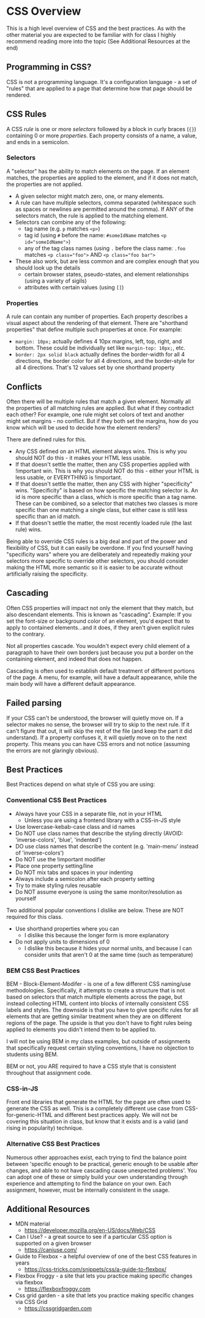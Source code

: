 # CSS Overview

This is a high level overview of CSS and the best practices.  As with the other material you are expected to be familiar with for class I highly recommend reading more into the topic (See Additional Resources at the end)

## Programming in CSS?

CSS is not a programming language.  It's a configuration language - a set of "rules" that are applied to a page that determine how that page should be rendered.  

## CSS Rules

A CSS _rule_ is one or more _selectors_ followed by a block in curly braces (`{}`) containing 0 or more _properties_.  Each property consists of a name, a value, and ends in a semicolon.

### Selectors

A "selector" has the ability to match elements on the page.  If an element matches, the properties are applied to the element, and if it does not match, the properties are not applied.

* A given selector might match zero, one, or many elements.
* A rule can have multiple selectors, comma separated (whitespace such as spaces or newlines are permitted around the comma).  If ANY of the selectors match, the rule is applied to the matching element. 
* Selectors can combine any of the following:
  * tag name (e.g. `p` matches `<p>`)
  * tag id (using `#` before the name: `#someIdName` matches `<p id="someIdName">`)
  * any of the tag class names (using `.` before the class name: `.foo` matches `<p class="foo">` AND `<p class="foo bar">`
* These also work, but are less common and are complex enough that you should look up the details
  * certain browser states, pseudo-states, and element relationships (using a variety of sigils)
  * attributes with certain values (using `[]`)

### Properties

A rule can contain any number of properties.  Each property describes a visual aspect about the rendering of that element.  There are "shorthand properties" that define multiple such properties at once.  For example:
* `margin: 10px;` actually defines 4 10px margins, left, top, right, and bottom.  These could be individually set like `margin-top: 10px;`, etc.
* `border: 2px solid black` actually defines the border-width for all 4 directions, the border color for all 4 directions, and the border-style for all 4 directions.  That's 12 values set by one shorthand property

## Conflicts

Often there will be multiple rules that match a given element.  Normally all the properties of all matching rules are applied.  But what if they contradict each other?  For example, one rule might set colors of text and another might set margins - no conflict.  But if they both set the margins, how do you know which will be used to decide how the element renders?

There are defined rules for this.

* Any CSS defined on an HTML element always wins.  This is why you should NOT do this - it makes your HTML less usable.
* If that doesn't settle the matter, then any CSS properties applied with !important win.  This is why you should NOT do this - either your HTML is less usable, or EVERYTHING is !important.
* If that doesn't settle the matter, then any CSS with higher "specificity" wins.  "Specificity" is based on how specific the matching selector is.  An id is more specific than a class, which is more specific than a tag name.  These can be combined, so a selector that matches two classes is more specific than one matching a single class, but either case is still less specific than an id match.
* If that doesn't settle the matter, the most recently loaded rule (the last rule) wins.

Being able to override CSS rules is a big deal and part of the power and flexibility of CSS, but it can easily be overdone.  If you find yourself having "specificity wars" where you are deliberately and repeatedly making your selectors more specific to override other selectors, you should consider making the HTML more semantic so it is easier to be accurate without artificially raising the specificity.

## Cascading

Often CSS properties will impact not only the element that they match, but also descendant elements.  This is known as "cascading".  Example: If you set the font-size or background color of an element, you'd expect that to apply to contained elements...and it does, if they aren't given explicit rules to the contrary.

Not all properties cascade.  You wouldn't expect every child element of a paragraph to have their own borders just because you put a border on the containing element, and indeed that does not happen.

Cascading is often used to establish default treatment of different portions of the page.  A menu, for example, will have a default appearance, while the main body will have a different default appearance.

## Failed parsing

If your CSS can't be understood, the browser will quietly move on.  If a selector makes no sense, the browser will try to skip to the next rule.  If it can't figure that out, it will skip the rest of the file (and keep the part it did understand).  If a property confuses it, it will quietly move on to the next property.  This means you can have CSS errors and not notice (assuming the errors are not glaringly obvious).

## Best Practices

Best Practices depend on what style of CSS you are using:

### Conventional CSS Best Practices

* Always have your CSS in a separate file, not in your HTML
    * Unless you are using a frontend library with a CSS-in-JS style
* Use lowercase-kebab-case class and id  names
* Do NOT use class names that describe the styling directly (AVOID: 'inverse-colors', 'blue', 'indented')
* DO use class names that describe the content (e.g. 'main-menu' instead of 'inverse-colors')
* Do NOT use the !important modifier
* Place one property setting/line
* Do NOT mix tabs and spaces in your indenting
* Always include a semicolon after each property setting
* Try to make styling rules reusable 
* Do NOT assume everyone is using the same monitor/resolution as yourself

Two additional popular conventions I dislike are below.  These are NOT required for this class.
* Use shorthand properties where you can
  * I dislike this because the longer form is more explanatory
* Do not apply units to dimensions of 0
  * I dislike this because it hides your normal units, and because I can consider units that aren't 0 at the same time (such as temperature) 

### BEM CSS Best Practices

BEM - Block-Element-Modifer - is one of a few different CSS naming/use methodologies.  Specifically, it attempts to create a structure that is not based on selectors that match multiple elements across the page, but instead collecting HTML content into blocks of internally consistent CSS labels and styles.  The downside is that you have to give specific rules for all elements that are getting similar treatment when they are on different regions of the page.  The upside is that you don't have to fight rules being applied to elements you didn't intend them to be applied to.

I will not be using BEM in my class examples, but outside of assignments that specifically request certain styling conventions, I have no objection to students using BEM.  

BEM or not, you ARE required to have a CSS style that is consistent throughout that assignment code.

### CSS-in-JS

Front end libraries that generate the HTML for the page are often used to generate the CSS as well.  This is a completely different use case from CSS-for-generic-HTML and different best practices apply.  We will not be covering this situation in class, but know that it exists and is a valid (and rising in popularity) technique.

### Alternative CSS Best Practices

Numerous other approaches exist, each trying to find the balance point between 'specific enough to be practical, generic enough to be usable after changes, and able to not have cascading cause unexpected problems'.  You can adopt one of these or simply build your own understanding through experience and attempting to find the balance on your own.  Each assignment, however, must be internally consistent in the usage.

## Additional Resources

* MDN material
  * https://developer.mozilla.org/en-US/docs/Web/CSS
* Can I Use?  - a great source to see if a particular CSS option is supported on a given browser
  * https://caniuse.com/
* Guide to Flexbox - a helpful overview of one of the best CSS features in years
  * https://css-tricks.com/snippets/css/a-guide-to-flexbox/
* Flexbox Froggy - a site that lets you practice making specific changes via flexbox
  * https://flexboxfroggy.com
* Css grid garden - a site that lets you practice making specific changes via CSS Grid
  * https://cssgridgarden.com
